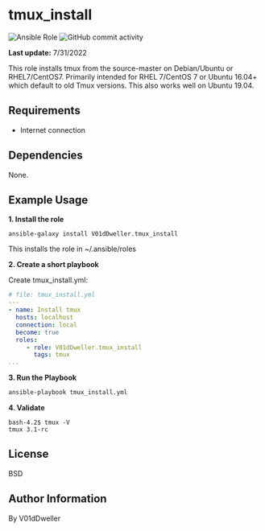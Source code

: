 # tmux_install

![Ansible Role](https://img.shields.io/ansible/role/d/v01ddweller/tmux_install)
![GitHub commit activity](https://img.shields.io/github/commit-activity/t/v01dDweller/tmux_install)

**Last update:** 7/31/2022

This role installs tmux from the source-master on Debian/Ubuntu or
RHEL7/CentOS7. Primarily intended for RHEL 7/CentOS 7 or Ubuntu 16.04+
which default to old Tmux versions. This also works well on Ubuntu 19.04.

## Requirements

* Internet connection

## Dependencies

None.

## Example Usage

**1. Install the role**

```
ansible-galaxy install V01dDweller.tmux_install
```

This installs the role in ~/.ansible/roles

**2. Create a short playbook**

Create tmux_install.yml:

```yaml
# file: tmux_install.yml
---
- name: Install tmux
  hosts: localhost
  connection: local
  become: true
  roles:
     - role: V01dDweller.tmux_install
       tags: tmux
...
```

**3. Run the Playbook**

```cmd
ansible-playbook tmux_install.yml
```

**4. Validate**

```
bash-4.2$ tmux -V
tmux 3.1-rc
```

## License

BSD

## Author Information

By V01dDweller
